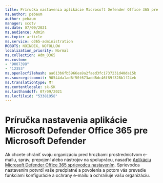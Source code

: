 ```yaml
---
title: Príručka nastavenia aplikácie Microsoft Defender Office 365 pre Microsoft Defender
ms.author: pebaum
author: pebaum
manager: scotv
ms.date: 07/09/2021
ms.audience: Admin
ms.topic: article
ms.service: o365-administration
ROBOTS: NOINDEX, NOFOLLOW
localization_priority: Normal
ms.collection: Adm_O365
ms.custom:
- "9007398"
- "12353"
ms.openlocfilehash: aa613b6fb5966ea9a2faed3fc1737231d40da15b
ms.sourcegitcommit: 90544da1ad6f50f673add8dc46f89f328b1f24eb
ms.translationtype: MT
ms.contentlocale: sk-SK
ms.lasthandoff: 07/09/2021
ms.locfileid: "53381958"
---
```

# <a name="microsoft-defender-for-office-365-setup-guide"></a>Príručka nastavenia aplikácie Microsoft Defender Office 365 pre Microsoft Defender

Ak chcete chrániť svoju organizáciu pred hrozbami prostredníctvom e-mailu, správ, prepojení alebo nástrojov na spoluprácu, nasaďte [Aplikáciu Microsoft Defender Office 365 sprievodcu nastavením](https://admin.microsoft.com/adminportal/home#/modernonboarding/office365advancedthreatprotectionadvisor). Sprievodca nastavením potvrdí vaše predplatné a povolenia a potom vás prevedie funkciami konfigurácie a ochrany e-mailu a ochraňuje vašu organizáciu.